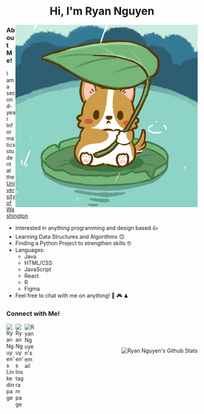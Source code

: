 <h1 align="center"> Hi, I'm Ryan Nguyen </h1>

<a href="https://boo.world/u/cuddle/mfAQ33/rainy-days-the-rain-makes-me-want-to-cuddle-up">
<img align="right" src="img/rainydaycorgi.gif" alt="gif of a corgi holding a leaf to shelter from rain"/>
</a>


### About Me!

I am a second-year Informatics student at the [University of Washington](https://www.washington.edu/)

- Interested in anything programming and design based 👍
- Learning Data Structures and Algorithms 🙃
- Finding a Python Project to strengthen skills 🤓
- Languages:
    - Java
    - HTML/CSS
    - JavaScript
    - React
    - R
    - Figma
- Feel free to chat with me on anything! 🥐 🎮 ♟



### Connect with Me!
<a href="https://www.linkedin.com/in/ryan-nguyen-62b899208/">
    <img align="left" alt="Ryan Nguyen's Linkedin page" width="24px" src="https://cdn.jsdelivr.net/npm/simple-icons@v3/icons/linkedin.svg" />
  </a> &nbsp;&nbsp;
  <a href="https://www.instagram.com/ryannmq/">
    <img align="left" alt="Ryan Nguyen's Instagram page" width="24px" src="https://cdn.jsdelivr.net/npm/simple-icons@v3/icons/instagram.svg" />
  </a> &nbsp;&nbsp;
  <a href="mailto:ryannguyen10023@gmail.com">
    <img align="left" alt="Ryan Nguyen's email" width="26px" src="https://cdn.jsdelivr.net/npm/simple-icons@v3/icons/gmail.svg" />
  </a>
  
&nbsp;


<img align="right" src="https://github-readme-stats.vercel.app/api?username=ryanngu023&count_private=true&show_icons=true&theme=tokyonight" alt="Ryan Nguyen's Github Stats" />

